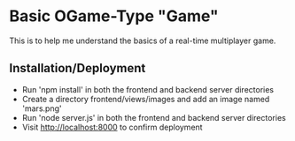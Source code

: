 # Basic OGame-Type "Game"

This is to help me understand the basics of a real-time multiplayer game.

## Installation/Deployment

- Run 'npm install' in both the frontend and backend server directories
- Create a directory frontend/views/images and add an image named 'mars.png'
- Run 'node server.js' in both the frontend and backend server directories
- Visit <http://localhost:8000> to confirm deployment
